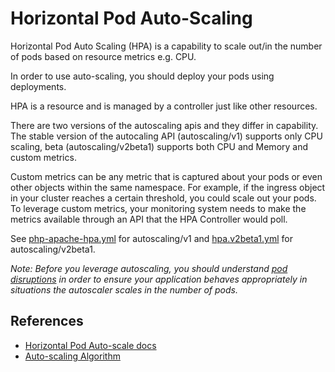 # Horizontal Pod Auto-Scaling #

Horizontal Pod Auto Scaling (HPA) is a capability to scale out/in the number of pods based on resource metrics e.g. CPU.  

In order to use auto-scaling, you should deploy your pods using deployments.  

HPA is a resource and is managed by a controller just like other resources.

There are two versions of the autoscaling apis and they differ in capability.  The stable version of the autocaling API (autoscaling/v1) supports only CPU scaling, beta (autoscaling/v2beta1) supports both CPU and Memory and custom metrics.  

Custom metrics can be any metric that is captured about your pods or even other objects within the same namespace.  For example, if the ingress object in your cluster reaches a certain threshold, you could scale out your pods.  To leverage custom metrics, your monitoring system needs to make the metrics available through an API that the HPA Controller would poll.

See [php-apache-hpa.yml](./php-apache-hpa.yml) for autoscaling/v1 and [hpa.v2beta1.yml](./hpa.v2beta1.yml) for autoscaling/v2beta1.

*Note: Before you leverage autoscaling, you should understand [pod disruptions](https://kubernetes.io/docs/concepts/workloads/pods/disruptions/) in order to ensure your application behaves appropriately in situations the autoscaler scales in the number of pods.*

## References ##

* [Horizontal Pod Auto-scale docs](https://kubernetes.io/docs/tasks/run-application/horizontal-pod-autoscale/)
* [Auto-scaling Algorithm](https://github.com/kubernetes/community/blob/master/contributors/design-proposals/autoscaling/horizontal-pod-autoscaler.md#autoscaling-algorithm)